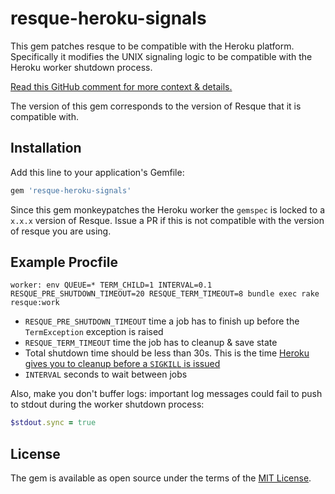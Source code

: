 # resque-heroku-signals

This gem patches resque to be compatible with the Heroku platform. Specifically it
modifies the UNIX signaling logic to be compatible with the Heroku worker shutdown process.

[Read this GitHub comment for more context & details.](https://github.com/resque/resque/issues/1559)

The version of this gem corresponds to the version of Resque that it is compatible with.

## Installation

Add this line to your application's Gemfile:

```ruby
gem 'resque-heroku-signals'
```

Since this gem monkeypatches the Heroku worker the `gemspec` is locked to a `x.x.x` version of Resque. Issue a PR if this is not compatible with the version of resque you are using. 

## Example Procfile

```
worker: env QUEUE=* TERM_CHILD=1 INTERVAL=0.1 RESQUE_PRE_SHUTDOWN_TIMEOUT=20 RESQUE_TERM_TIMEOUT=8 bundle exec rake resque:work
```

* `RESQUE_PRE_SHUTDOWN_TIMEOUT` time a job has to finish up before the `TermException` exception is raised
* `RESQUE_TERM_TIMEOUT` time the job has to cleanup & save state
* Total shutdown time should be less than 30s. This is the time [Heroku gives you to cleanup before a `SIGKILL` is issued](https://devcenter.heroku.com/articles/dynos#shutdown)
* `INTERVAL` seconds to wait between jobs

Also, make you don't buffer logs: important log messages could fail to push to stdout during the worker shutdown process:

```ruby
$stdout.sync = true
```

## License

The gem is available as open source under the terms of the [MIT License](http://opensource.org/licenses/MIT).
